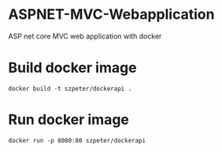 # ASPNET-MVC-Webapplication
ASP net core MVC web application with docker

# Build docker image
```
docker build -t szpeter/dockerapi .
```

# Run docker image
```
docker run -p 8080:80 szpeter/dockerapi
```
